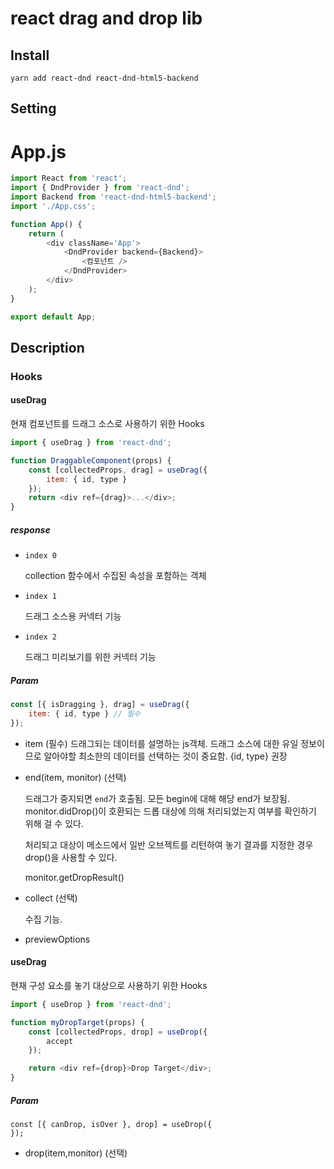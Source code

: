 # react drag and drop lib

## Install

```
yarn add react-dnd react-dnd-html5-backend
```

## Setting

# App.js

```javascript
import React from 'react';
import { DndProvider } from 'react-dnd';
import Backend from 'react-dnd-html5-backend';
import './App.css';

function App() {
	return (
		<div className='App'>
			<DndProvider backend={Backend}>
				<컴포넌트 />
			</DndProvider>
		</div>
	);
}

export default App;
```

## Description

### Hooks

#### useDrag

현재 컴포넌트를 드래그 소스로 사용하기 위한 Hooks

```javascript
import { useDrag } from 'react-dnd';

function DraggableComponent(props) {
	const [collectedProps, drag] = useDrag({
		item: { id, type }
	});
	return <div ref={drag}>...</div>;
}
```

##### response

- `index 0`

  collection 함수에서 수집된 속성을 포함하는 객체

- `index 1`

  드래그 소스용 커넥터 기능

- `index 2`

  드래그 미리보기를 위한 커넥터 기능

##### Param

```javascript
const [{ isDragging }, drag] = useDrag({
	item: { id, type } // 필수
});
```

- item (필수) 드래그되는 데이터를 설명하는 js객체. 드래그 소스에 대한 유일 정보이므로 알아야할 최소한의 데이터를 선택하는 것이 중요함. {id, type} 권장

- end(item, monitor) (선택)

  드래그가 중지되면 `end`가 호출됨. 모든 begin에 대해 해당 end가 보장됨. monitor.didDrop()이 호환되는 드롭 대상에 의해 처리되었는지 여부를 확인하기 위해 걸 수 있다.

  처리되고 대상이 메소드에서 일반 오브젝트를 리턴하여 놓기 결과를 지정한 경우 drop()을 사용할 수 있다.

  monitor.getDropResult()

- collect (선택)

  수집 기능.

* previewOptions

#### useDrag

현재 구성 요소를 놓기 대상으로 사용하기 위한 Hooks

```javascript
import { useDrop } from 'react-dnd';

function myDropTarget(props) {
	const [collectedProps, drop] = useDrop({
		accept
	});

	return <div ref={drop}>Drop Target</div>;
}
```

##### Param

```
const [{ canDrop, isOver }, drop] = useDrop({
});
```

- drop(item,monitor) (선택)
